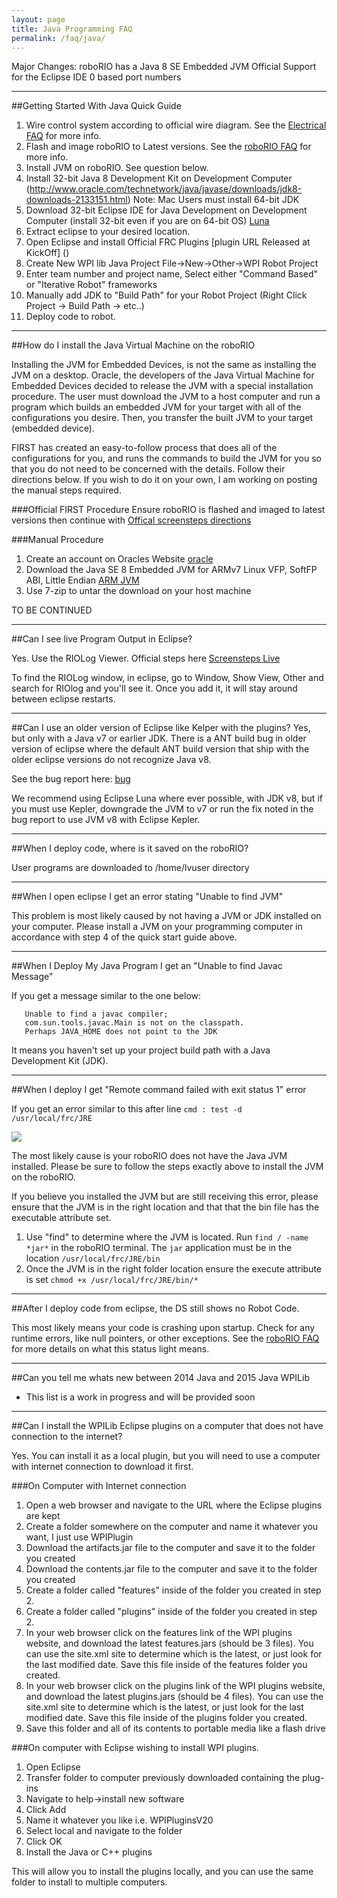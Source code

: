 ```yaml
---
layout: page
title: Java Programming FAQ
permalink: /faq/java/
---
```



Major Changes:
roboRIO has a Java 8 SE Embedded JVM
Official Support for the Eclipse IDE
0 based port numbers

---

##Getting Started With Java Quick Guide

1. Wire control system according to official wire diagram. See the [Electrical FAQ](/RoboRio/faq/electrical/) for more info.
2. Flash and image roboRIO to Latest versions. See the [roboRIO FAQ](/RoboRio/faq/roborio/) for more info.
3. Install JVM on roboRIO. See question below.
4. Install 32-bit Java 8 Development Kit on Development Computer (http://www.oracle.com/technetwork/java/javase/downloads/jdk8-downloads-2133151.html) 
Note: Mac Users must install 64-bit JDK 
5. Download 32-bit Eclipse IDE for Java Development on Development Computer (install 32-bit even if you are on 64-bit OS)  [Luna](https://www.eclipse.org/downloads/packages/eclipse-ide-java-developers/lunasr1)
6. Extract eclipse to your desired location.
7. Open Eclipse and install Official FRC Plugins [plugin URL Released at KickOff] ()
8. Create New WPI lib Java Project File->New->Other->WPI Robot Project
9. Enter team number and project name, Select either "Command Based" or "Iterative Robot" frameworks
10. Manually add JDK to "Build Path" for your Robot Project (Right Click Project -> Build Path -> etc..)
11. Deploy code to robot.

---

##How do I install the Java Virtual Machine on the roboRIO

Installing the JVM for Embedded Devices, is not the same as installing the JVM on a desktop. Oracle, the developers of the Java Virtual Machine for Embedded Devices decided to release the JVM with a special installation procedure. The user must download the JVM to a host computer and run a program which builds an embedded JVM for your target with all of the configurations you desire. Then, you transfer the built JVM to your target (embedded device).

FIRST has created an easy-to-follow process that does all of the configurations for you, and runs the commands to build the JVM for you so that you do not need to be concerned with the details. Follow their directions below. If you wish to do it on your own, I am working on posting the manual steps required.

###Official FIRST Procedure
Ensure roboRIO is flashed and imaged to latest versions then continue with [Offical screensteps directions](https://wpilib.screenstepslive.com/s/4485/m/13809/l/243933-installing-java-8-on-the-roborio-java-only)

###Manual Procedure
1. Create an account on Oracles Website [oracle](https://login.oracle.com/mysso/signon.jsp)
2. Download the Java SE 8 Embedded JVM for ARMv7 Linux VFP, SoftFP ABI, Little Endian [ARM JVM](http://www.oracle.com/technetwork/java/embedded/embedded-se/downloads/javase-embedded-downloads-2209751.html)
3. Use 7-zip to untar the download on your host machine

TO BE CONTINUED

---

##Can I see live Program Output in Eclipse?

Yes. Use the RIOLog Viewer. Official steps here [Screensteps Live](https://wpilib.screenstepslive.com/s/4485/m/13810/l/284333-using-riolog-to-view-console-output)

To find the RIOLog window, in eclipse, go to Window, Show View, Other and search for RIOlog and you'll see it. Once you add it, it will stay around between eclipse restarts.

---

##Can I use an older version of Eclipse like Kelper with the plugins?
Yes, but only with a Java v7 or earlier JDK. There is a ANT build bug in older version of eclipse where the default ANT build version that ship with the older eclipse versions do not recognize Java v8.

See the bug report here: [bug](https://wiki.eclipse.org/Ant/Java8)

We recommend using Eclipse Luna where ever possible, with JDK v8, but if you must use Kepler, downgrade the JVM to v7 or run the fix noted in the bug report to use JVM v8 with Eclipse Kepler. 

---

##When I deploy code, where is it saved on the roboRIO?

User programs are downloaded to /home/lvuser directory

---

##When I open eclipse I get an error stating "Unable to find JVM"

This problem is most likely caused by not having a JVM or JDK installed on your computer. Please install a JVM on your programming computer in accordance with step 4 of the quick start guide above.

---

##When I Deploy My Java Program I get an "Unable to find Javac Message"

If you get a message similar to the one below:

```
   Unable to find a javac compiler;
   com.sun.tools.javac.Main is not on the classpath.
   Perhaps JAVA_HOME does not point to the JDK
```

It means you haven't set up your project build path with a Java Development Kit (JDK).

---

##When I deploy I get "Remote command failed with exit status 1" error

If you get an error similar to this after line `cmd : test -d /usr/local/frc/JRE`

<img src = "../../Images/eclipseerror/jvmmissingerror.png">

The most likely cause is your roboRIO does not have the Java JVM installed. Please be sure to follow the steps exactly above to install the JVM on the roboRIO. 

If you believe you installed the JVM but are still receiving this error, please ensure that the JVM is in the right location and that that the bin file has the executable attribute set. 

1. Use "find" to determine where the JVM is located. Run `find / -name *jar*` in the roboRIO terminal. The `jar` application must be in the location `/usr/local/frc/JRE/bin`
2. Once the JVM is in the right folder location ensure the execute attribute is set `chmod +x /usr/local/frc/JRE/bin/*`

---

##After I deploy code from eclipse, the DS still shows no Robot Code.

This most likely means your code is crashing upon startup. Check for any runtime errors, like null pointers, or other exceptions. See the [roboRIO FAQ](/RoboRio/faq/roborio) for more details on what this status light means.

---

##Can you tell me whats new between 2014 Java and 2015 Java WPILib

- This list is a work in progress and will be provided soon

---

##Can I install the WPILib Eclipse plugins on a computer that does not have connection to the internet?

Yes. You can install it as a local plugin, but you will need to use a computer with internet connection to download it first.

###On Computer with Internet connection

1. Open a web browser and navigate to the URL where the Eclipse plugins are kept
2. Create a folder somewhere on the computer and name it whatever you want, I just use WPIPlugin
3. Download the artifacts.jar file to the computer and save it to the folder you created
4. Download the contents.jar file to the computer and save it to the folder you created
5. Create a folder called "features" inside of the folder you created in step 2.
6. Create a folder called "plugins" inside of the folder you created in step 2.
7. In your web browser click on the features link of the WPI plugins website, and download the latest features.jars (should be 3 files). You can use the site.xml site to determine which is the latest, or just look for the last modified date. Save this file inside of the features folder you created.
8. In your web browser click on the plugins link of the WPI plugins website, and download the latest plugins.jars (should be 4 files). You can use the site.xml site to determine which is the latest, or just look for the last modified date. Save this file inside of the plugins folder you created.
9. Save this folder and all of its contents to portable media like a flash drive

###On computer with Eclipse wishing to install WPI plugins.

1. Open Eclipse
2. Transfer folder to computer previously downloaded containing the plug-ins
3. Navigate to help->install new software
4. Click Add
5. Name it whatever you like i.e. WPIPluginsV20
6. Select local and navigate to the folder
7. Click OK
8. Install the Java or C++ plugins 

This will allow you to install the plugins locally, and you can use the same folder to install to multiple computers. 
      

